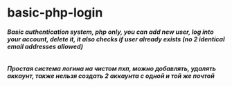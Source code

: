 # basic-php-login
***Basic authentication system, php only, you can add new user, log into your account, delete it, it also checks if user already exists (no 2 identical email addresses allowed)***
\
\
\
***Простая система логина на чистом пхп, можно добавлять, удалять аккаунт, также нельзя создать 2 аккаунта с одной и той же почтой***
